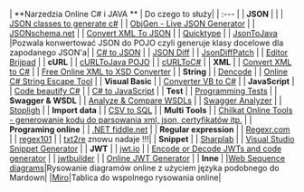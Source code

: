 | **Narzedzia Online C\# i JAVA ** | Do czego to służy|
| :--- |
| **JSON** | |
| [JSON classes to generate c\#](https://github.com/bladefist/JsonUtils) |
| [ObjGen - Live JSON Generator](http://www.objgen.com/json) |
| [JSONschema.net](https://jsonschema.net/) |
| [Convert XML To JSON](https://www.convertjson.com/xml-to-json.htm) |
| [Quicktype](https://app.quicktype.io/) |
| [JsonToJava](http://www.jsonschema2pojo.org/) |Pozwala konwertować JSON do POJO czyli generuje klasy docelowe dla zapodanego JSON'a|
| [C# to JSON](https://csharp2json.io/) |
| [JSON Diff](http://jsondiff.com/) |
| [JsonDiffPatch](https://benjamine.github.io/jsondiffpatch/demo/index.html) |
| [Editor Brijpad](https://techbrij.com/brijpad/#json) |
| **cURL** |
| [cURLToJava POJO](https://fivesmallq.github.io/curl-to-java/) |
| [cURLToC#](https://curl.olsh.me/) |
| **XML** |
| [Convert XML to C\#](https://xmltocsharp.azurewebsites.net/) |
| [Free Online XML to XSD Converter](https://www.liquid-technologies.com/online-xml-to-xsd-converter) |
| **String** |
| [Dencode](https://dencode.com/string/camel-case) |
| [Online C\# String Escape Tool](http://easyonlineconverter.com/converters/dot-net-string-escape.html) |
| **Visual Basic** |
| [Converter VB to C\#](http://converter.telerik.com/) |
| **JavaScript** |
| [Code beautify C\#](https://codebeautify.org/csharpviewer#) |
| [C\# to JavaScript](https://deck.net/) |
| **Test** |
| [Programming Tests](https://www.testdome.com/tests) |
| **Swagger & WSDL** |
| [Analyze & Compare WSDLs](https://www.wsdl-analyzer.com/) |
| [Swagger Analyzer](https://www.swagger-analyzer.com/ui/) |
| [Stopligh](https://stoplight.io/) |
| **Import data** |
| [CSV to SQL](http://convertcsv.com/csv-to-sql.htm) |
| **Multi Tools** |
| [Chilkat Online Tools - generowanie kodu do parsowania xml, json, certyfikatów itp.](https://tools.chilkat.io/) |
| **Programing online** |
| [.NET fiddle.net](https://dotnetfiddle.net/) |
| **Regular expression** |
| [Regexr.com](https://regexr.com/) |
| [regex101](https://regex101.com/) |
| [txt2re](http://txt2re.com/) znowu nadaje !!!|
| **Snippet** |
| [Sharplab](https://sharplab.io/) |
| [Visual Studio Snippet Generator](http://tools.unitycoder.com/VisualStudioSnippetsGenerator/) |
| **JWT** |
| [jwt.io](https://jwt.io/) |
| [Encode or Decode JWTs and code generator](https://www.jsonwebtoken.io/) |
| [jwtbuilder](http://jwtbuilder.jamiekurtz.com/) |
| [Online JWT Generator](https://www.javainuse.com/jwtgenerator) |
| **Inne** |
|[Web Sequence diagrams](https://www.websequencediagrams.com)|Rysowanie diagramów online z użyciem języka podobnego do Mardown|
|[Miro](https://miro.com/app/dashboard/)|Tablica do wspolnego rysowania online|



